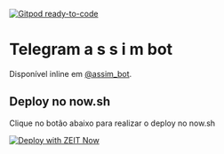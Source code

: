 [![Gitpod ready-to-code](https://img.shields.io/badge/Gitpod-ready--to--code-blue?logo=gitpod)](https://gitpod.io/#https://github.com/roziscoding/assim-telegram-bot)

Telegram a s s i m bot
===

Disponível inline em [@assim_bot](https://t.me/assim_bot).

## Deploy no now.sh

Clique no botão abaixo para realizar o deploy no now.sh

[![Deploy with ZEIT Now](https://zeit.co/button)](https://zeit.co/import/project?template=https://github.com/rjmunhoz/assim-telegram-bot)
